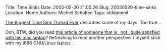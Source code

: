 Title: Time Sinks
Date: 2005-05-30 21:05:26
Slug: 20050530-time-sinks
Location: Home
Authors: Michiel Scholten
Tags: olddammit

<p><a href="http://www.ok-cancel.com/archives/article/2005/05/the-biggest-time-sink-thread-ever.html">The Biggest Time Sink Thread Ever</a> describes some of my days. Too true...</p>

<p>Ooh, BTW, did you read <a href="http://www.ok-cancel.com/archives/article/2005/05/beep-beep-beep.html">this article of someone that is _not_ quite satisfied with his mac laptop</a>? Refreshing to read another perspective. I myself stick with my i686 GNU/Linux laptop...</p>